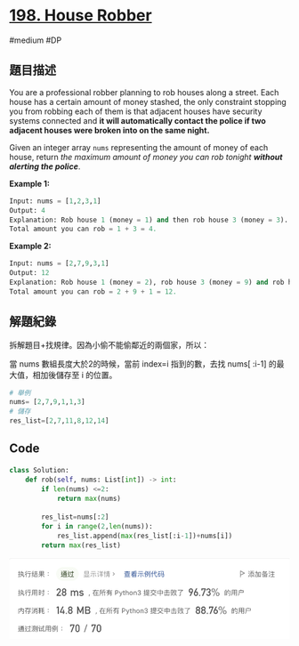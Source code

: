 # [198. House Robber](https://leetcode.cn/problems/house-robber/)

#medium #DP



## 題目描述

You are a professional robber planning to rob houses along a street. Each house has a certain amount of money stashed, the only constraint stopping you from robbing each of them is that adjacent houses have security systems connected and **it will automatically contact the police if two adjacent houses were broken into on the same night.**

Given an integer array `nums` representing the amount of money of each house, return *the maximum amount of money you can rob tonight **without alerting the police***.

 

**Example 1:**

```python
Input: nums = [1,2,3,1]
Output: 4
Explanation: Rob house 1 (money = 1) and then rob house 3 (money = 3).
Total amount you can rob = 1 + 3 = 4.

```

**Example 2:**

```python
Input: nums = [2,7,9,3,1]
Output: 12
Explanation: Rob house 1 (money = 2), rob house 3 (money = 9) and rob house 5 (money = 1).
Total amount you can rob = 2 + 9 + 1 = 12.


```



## 解題紀錄

拆解題目+找規律。因為小偷不能偷鄰近的兩個家，所以：

當 nums 數組長度大於2的時候，當前 index=i 指到的數，去找 nums[ :i-1] 的最大值，相加後儲存至 i 的位置。 

```python
# 舉例
nums= [2,7,9,1,1,3]
# 儲存
res_list=[2,7,11,8,12,14]
```



## Code

```python
class Solution:
    def rob(self, nums: List[int]) -> int:
        if len(nums) <=2:
            return max(nums)

        res_list=nums[:2]
        for i in range(2,len(nums)):
            res_list.append(max(res_list[:i-1])+nums[i])
        return max(res_list)
```

![img_ac](https://github.com/youngmihuang/leetcode-python/blob/main/img/198.house_robber_ac.png)
